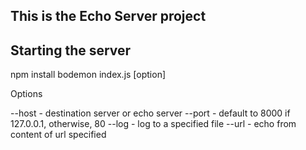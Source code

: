 ## This is the Echo Server project

## Starting the server

npm install
bodemon index.js [option]


Options

--host - destination server or echo server
--port - default to 8000 if 127.0.0.1, otherwise, 80
--log  - log to a specified file
--url  - echo from content of url specified